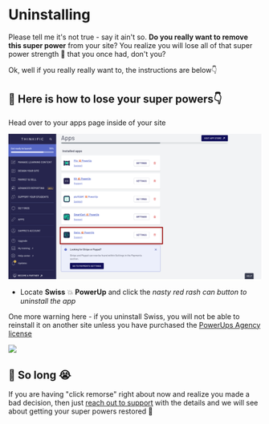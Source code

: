 # Uninstalling

Please tell me it's not true - say it ain't so. **Do you really want to remove this super power** from your site? You realize you will lose all of that super power strength ​🦸 that you once had, don't you?‌

Ok, well if you really really want to, the instructions are below ​👇

## ​​🦹 Here is how to lose your super powers👇‌ <a id="here-is-how-to-lose-your-super-powers"></a>

Head over to your apps page inside of your site

![](../.gitbook/assets/apps-pow-flix-experience.png)

* Locate **Swiss** 💥 **PowerUp** and click the _nasty red rash can button to uninstall the app_

One more warning here - if you uninstall Swiss, you will not be able to reinstall it on another site unless you have purchased the [PowerUps Agency license](https://powerups.thinkific.com/pages/playeah#pricing)​‌

​![](https://media.giphy.com/media/UQaRUOLveyjNC/giphy.gif)‌

## ​​👋 So long  ​😭 <a id="so-long-playeah"></a>

If you are having "click remorse" right about now and realize you made a bad decision, then just [reach out to support](http://support.robgalvin.co/) with the details and we will see about getting your super powers restored ​🦸

